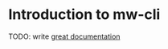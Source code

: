 # Introduction to mw-cli

TODO: write [great documentation](http://jacobian.org/writing/what-to-write/)
